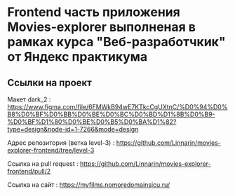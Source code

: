 # Frontend часть приложения Movies-explorer выполненая в рамках курса "Веб-разработчкик" от Яндекс практикума

## Ссылки на проект

Макет dark_2 : https://www.figma.com/file/6FMWkB94wE7KTkcCgUXtnC/%D0%94%D0%B8%D0%BF%D0%BB%D0%BE%D0%BC%D0%BD%D1%8B%D0%B9-%D0%BF%D1%80%D0%BE%D0%B5%D0%BA%D1%82?type=design&node-id=1-7266&mode=design

Адрес репозитория (ветка level-3) : https://github.com/Linnarin/movies-explorer-frontend/tree/level-3

Ссылка на pull request : https://github.com/Linnarin/movies-explorer-frontend/pull/2

Ссылка на сайт : https://myfilms.nomoredomainsicu.ru/
